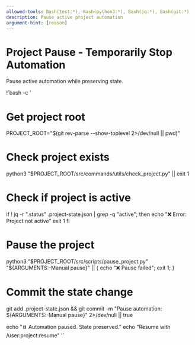 ```yaml
---
allowed-tools: Bash(test:*), Bash(python3:*), Bash(jq:*), Bash(git:*)
description: Pause active project automation
argument-hint: [reason]
---
```


# Project Pause - Temporarily Stop Automation

Pause active automation while preserving state.

!`bash -c '
# Get project root
PROJECT_ROOT="$(git rev-parse --show-toplevel 2>/dev/null || pwd)"

# Check project exists
python3 "$PROJECT_ROOT/src/commands/utils/check_project.py" || exit 1

# Check if project is active
if ! jq -r ".status" .project-state.json | grep -q "active"; then
    echo "❌ Error: Project not active"
    exit 1
fi

# Pause the project
python3 "$PROJECT_ROOT/src/scripts/pause_project.py" "${ARGUMENTS:-Manual pause}" || { echo "❌ Pause failed"; exit 1; }

# Commit the state change
git add .project-state.json && git commit -m "Pause automation: ${ARGUMENTS:-Manual pause}" 2>/dev/null || true

echo "⏸️  Automation paused. State preserved."
echo "Resume with /user:project:resume"
'`
